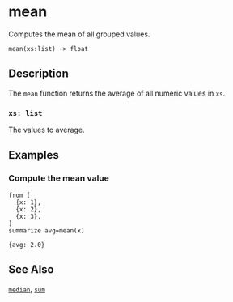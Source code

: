 # mean

Computes the mean of all grouped values.

```tql
mean(xs:list) -> float
```

## Description

The `mean` function returns the average of all numeric values in `xs`.

### `xs: list`

The values to average.

## Examples

### Compute the mean value

```tql
from [
  {x: 1},
  {x: 2},
  {x: 3},
]
summarize avg=mean(x)
```

```tql
{avg: 2.0}
```

## See Also

[`median`](median.md), [`sum`](sum.md)
